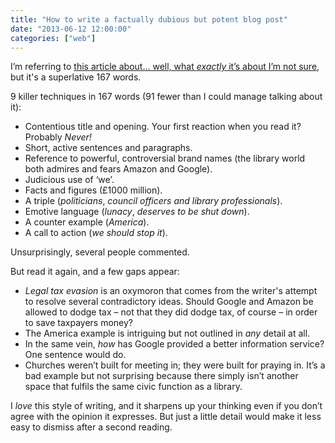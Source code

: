 ```yaml
---
title: "How to write a factually dubious but potent blog post"
date: "2013-06-12 12:00:00"
categories: ["web"]
---
```



I’m referring to [this article about… well, what _exactly_ it’s about I’m not sure](https://www.goodlibraryguide.com/blog/archives/2013/06/amazon_and_goog.html), but it's a superlative 167 words.

9 killer techniques in 167 words (91 fewer than I could manage talking about it):

* Contentious title and opening. Your first reaction when you read it? Probably _Never!_
* Short, active sentences and paragraphs.
* Reference to powerful, controversial brand names (the library world both admires and fears Amazon and Google).
* Judicious use of ‘we’.
* Facts and figures (£1000 million).
* A triple (*politicians*, *council officers and library professionals*).
* Emotive language (*lunacy*, *deserves to be shut down*).
* A counter example (*America*).
* A call to action (*we should stop it*).

Unsurprisingly, several people commented.

But read it again, and a few gaps appear:

* _Legal tax evasion_ is an oxymoron that comes from the writer's attempt to resolve several contradictory ideas. Should Google and Amazon be allowed to dodge tax – not that they did dodge tax, of course – in order to save taxpayers money?
* The America example is intriguing but not outlined in _any_ detail at all.
* In the same vein, _how_ has Google provided a better information service? One sentence would do.
* Churches weren’t built for meeting in; they were built for praying in. It’s a bad example but not surprising because there simply isn’t another space that fulfils the same civic function as a library.

I _love_ this style of writing, and it sharpens up your thinking even if you don’t agree with the opinion it expresses. But just a little detail would make it less easy to dismiss after a second reading.
